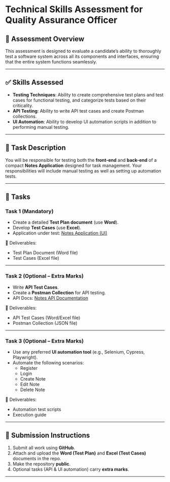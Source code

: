 # Technical Skills Assessment for Quality Assurance Officer 

## 📌 Assessment Overview  
This assessment is designed to evaluate a candidate’s ability to thoroughly test a software system across all its components and interfaces, ensuring that the entire system functions seamlessly.  

---

## ✅ Skills Assessed  
- **Testing Techniques**: Ability to create comprehensive test plans and test cases for functional testing, and categorize tests based on their criticality.  
- **API Testing**: Ability to write API test cases and create Postman collections.  
- **UI Automation**: Ability to develop UI automation scripts in addition to performing manual testing.  

---

## 📝 Task Description  
You will be responsible for testing both the **front-end** and **back-end** of a compact **Notes Application** designed for task management. Your responsibilities will include manual testing as well as setting up automation tests.  

---

## 📂 Tasks  

### **Task 1 (Mandatory)**  
- Create a detailed **Test Plan document** (use **Word**).  
- Develop **Test Cases** (use **Excel**).  
- Application under test: [Notes Application (UI)](https://practice.expandtesting.com/notes/app)  

📄 Deliverables:  
- Test Plan Document (Word file)  
- Test Cases (Excel file)  

---

### **Task 2 (Optional – Extra Marks)**  
- Write **API Test Cases**.  
- Create a **Postman Collection** for API testing.  
- API Docs: [Notes API Documentation](https://practice.expandtesting.com/notes/api/api-docs/#/)  

📄 Deliverables:  
- API Test Cases (Word/Excel file)  
- Postman Collection (JSON file)  

---

### **Task 3 (Optional – Extra Marks)**  
- Use any preferred **UI automation tool** (e.g., Selenium, Cypress, Playwright).  
- Automate the following scenarios:  
  - Register  
  - Login  
  - Create Note  
  - Edit Note  
  - Delete Note  

📄 Deliverables:  
- Automation test scripts  
- Execution guide  

---

## 🚀 Submission Instructions  
1. Submit all work using **GitHub**.  
2. Attach and upload the **Word (Test Plan)** and **Excel (Test Cases)** documents in the repo.  
3. Make the repository **public**.  
4. Optional tasks (API & UI automation) carry **extra marks**.  

---
